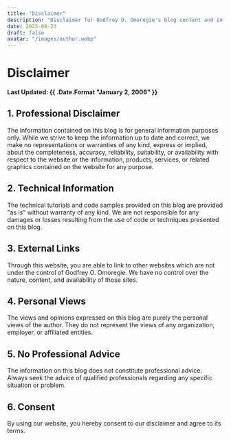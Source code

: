 ```yaml
---
title: "Disclaimer"
description: "Disclaimer for Godfrey O. Omoregie's blog content and information."
date: 2025-08-23
draft: false
avatar: "/images/author.webp"
---
```


# Disclaimer

**Last Updated: {{ .Date.Format "January 2, 2006" }}**

## 1. Professional Disclaimer

The information contained on this blog is for general information purposes only. While we strive to keep the information up to date and correct, we make no representations or warranties of any kind, express or implied, about the completeness, accuracy, reliability, suitability, or availability with respect to the website or the information, products, services, or related graphics contained on the website for any purpose.

## 2. Technical Information

The technical tutorials and code samples provided on this blog are provided "as is" without warranty of any kind. We are not responsible for any damages or losses resulting from the use of code or techniques presented on this blog.

## 3. External Links

Through this website, you are able to link to other websites which are not under the control of Godfrey O. Omoregie. We have no control over the nature, content, and availability of those sites.

## 4. Personal Views

The views and opinions expressed on this blog are purely the personal views of the author. They do not represent the views of any organization, employer, or affiliated entities.

## 5. No Professional Advice

The information on this blog does not constitute professional advice. Always seek the advice of qualified professionals regarding any specific situation or problem.

## 6. Consent

By using our website, you hereby consent to our disclaimer and agree to its terms.